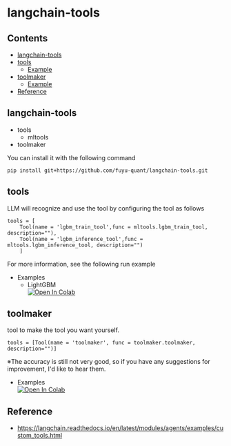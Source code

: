 # langchain-tools

## Contents
* [langchain-tools](#langchain-tools-1)
* [tools](#tools)
    * [Example](#examples)
* [toolmaker](#toolmaker)
    * [Example](#examples-1)
* [Reference](#reference)

## langchain-tools
* tools
    * mltools
* toolmaker

You can install it with the following command
```
pip install git+https://github.com/fuyu-quant/langchain-tools.git
```

## tools
LLM will recognize and use the tool by configuring the tool as follows
```
tools = [
    Tool(name = 'lgbm_train_tool',func = mltools.lgbm_train_tool, description=""),
    Tool(name = 'lgbm_inference_tool',func = mltools.lgbm_inference_tool, description="")
    ]
```
For more information, see the following run example

* Examples  
    * LightGBM  
[![Open In Colab](https://colab.research.google.com/assets/colab-badge.svg)](https://colab.research.google.com/github/fuyu-quant/langchain-tools/blob/main/examples/langchain-tools_LightGBM.ipynb)

## toolmaker
tool to make the tool you want yourself.

```
tools = [Tool(name = 'toolmaker', func = toolmaker.toolmaker, description="")]
```
※The accuracy is still not very good, so if you have any suggestions for improvement, I'd like to hear them.

* Examples  
[![Open In Colab](https://colab.research.google.com/assets/colab-badge.svg)](https://colab.research.google.com/github/fuyu-quant/langchain-tools/blob/main/examples/langchain-tools_toolmaker.ipynb)

## Reference
* https://langchain.readthedocs.io/en/latest/modules/agents/examples/custom_tools.html